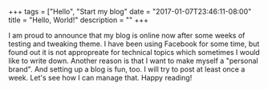 +++
tags = ["Hello", "Start my blog"
date = "2017-01-07T23:46:11-08:00"
title = "Hello, World!"
description = ""
+++

I am proud to announce that my blog is online now after some weeks of testing and tweaking theme. I have been using Facebook for some time, but found out it is not appropreate for technical topics which sometimes I would like to write down. Another reason is that I want to make myself a "personal brand". And setting up a blog is fun, too. I will try to post at least once a week. Let's see how I can manage that. Happy reading!
